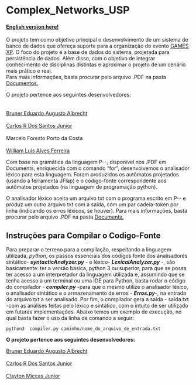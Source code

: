 # Complex_Networks_USP
#### [English version here!](https://github.com/brunereduardo/GameXp_DB_USP/blob/master/Documentos/English/README.md)

<p> O projeto tem como objetivo principal o desenvolvimento de um sistema de banco de dados que ofereça suporte para a organização do evento <a href="https://www.gamexp.com.br/">GAMES XP</a>. O foco do projeto é a base de dados do sistema, projetada para persistência de dados. Além disso, com o objetivo de integrar conhecimento de disciplinas distintas e aproximar o projeto de um cenário mais prático e real.<br>Para mais informações, basta procurar pelo arquivo .PDF na pasta <a href="https://github.com/brunereduardo/GameXp_DB_USP/tree/master/Documentos">Documentos.</a></br></p>
<p>O projeto pertence aos seguintes desenvolvedores:<br></br>
<br><a href="https://github.com/brunereduardo">Bruner Eduardo Augusto Albrecht</a></br>
<br><a href="https://github.com/CarlosSantosJr">Carlos R Dos Santos Junior</a></br>
<br>Marcelo Foresto Porto da Costa</br>
<br><a href="https://github.com/illiamw">William Luis Alves Ferreira</a></br></p>

<p>Com base na gramática da linguagem P--, disponível nos .PDF em Documents, enriquecida com
o comando “for”, desenvolvemos o analisador léxico para esta linguagem. Foram produzidos os autômatos projetados (usando a ferramenta JFlap) e o código-fonte correspondente aos autômatos projetados (na linguagem de programação python).</p>

<p>O analisador léxico aceita um arquivo txt com o programa escrito em P-- e produz um outro arquivo txt com a saída, com um par cadeia-token por linha (indicando os
erros léxicos, se houver). Para mais informações, basta procurar pelo arquivo .PDF na pasta <a href="https://github.com/brunereduardo/Compiler_Py_USP/tree/master/Documents">Documents.</a></p>

## Instruções para Compilar o Codigo-Fonte
 Para preparar o terreno para a compilação, respeitando a linguagem utilizada, *python*, os  passos  essenciais dos códigos fonte dos analisadores sintático- ***syntacticAnalyzer.py*** - e léxico- ***LexicalAnalyzer.py*** -, são basicamente: ter a versão basica, python 3 ou superior, para que se possa ter acesso a um interpretador da linguagem utilizada e, assumindo que se tenha acesso a um terminal ou uma IDE para Python, basta rodar o código do compilador - ***compiler.py*** -para que o mesmo utilize o analisador léxico, o analisador sintático e o armazenamento de erros - ***Erros.py***-, na entrada do arquivo txt a ser analisado. Por fim, o compilador gera a saida - saida.txt  -com as análises feitas pelo léxico e sintático, com o intuito de ser utilizado em futuras implementações. Abaixo temos um exemplo de execução, no qual basta fazer o uso da linha de comando a seguir:
```
python3  compiler.py caminho/nome_do_arquivo_de_entrada.txt 
```
<p><b>O projeto pertence aos seguintes desenvolvedores:</b></p><a href="https://github.com/brunereduardo">Bruner Eduardo Augusto Albrecht</a><br></br>
<a href="https://github.com/CarlosSantosJr">Carlos R Dos Santos Junior</a><br></br>
<a href="https://github.com/ClaytonMiccas">Clayton Miccas Junior</a>

